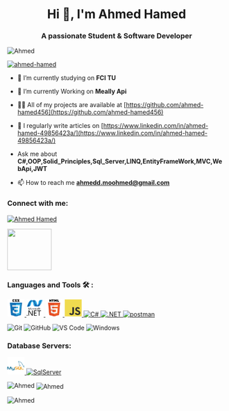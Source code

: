 <h1 align="center">Hi 👋, I'm Ahmed Hamed </h1>
<h3 align="center">A passionate Student & Software Developer</h3>

<p align="left"> <img src="https://komarev.com/ghpvc/?username=ahmed-hamed456&label=Profile%20views&color=0e75b6&style=flat" alt="Ahmed" /> </p>

<p align="left"> <a href="https://github.com/ryo-ma/github-profile-trophy"><img src="https://github-profile-trophy.vercel.app/?username=ahmed-hamed456" alt="ahmed-hamed" /></a> </p>


- 🔭 I’m currently studying on **FCI TU**

- 🌱 I’m currently Working on **Meally Api**

- 👨‍💻 All of my projects are available at [https://github.com/ahmed-hamed456](https://github.com/ahmed-hamed456)

- 📝 I regularly write articles on [https://www.linkedin.com/in/ahmed-hamed-49856423a/](https://www.linkedin.com/in/ahmed-hamed-49856423a/)
- Ask me about **C#,OOP,Solid_Principles,Sql_Server,LINQ,EntityFrameWork,MVC,WebApi,JWT**

- 📫 How to reach me **ahmedd.moohmed@gmail.com**

<h3 align="left">Connect with me:</h3>
<p align="left">
<a href="https://www.linkedin.com/in/ahmed-hamed-49856423a/" target="blank"><img align="center" src="https://raw.githubusercontent.com/rahuldkjain/github-profile-readme-generator/master/src/images/icons/Social/linked-in-alt.svg" alt="Ahmed Hamed" height="30" width="40" /></a>
</p>

<img align="center" src="https://github.com/Govindv7555/Govindv7555/blob/main/49e76e0596857673c5c80c85b84394c1.gif" width= 45% height=95px>

### Languages and Tools 🛠 : 
<p align="left"> <a href="https://www.w3schools.com/css/" target="_blank" rel="noreferrer"> <img src="https://raw.githubusercontent.com/devicons/devicon/master/icons/css3/css3-original-wordmark.svg" alt="css3" width="40" height="40"/> </a> <a href="https://dotnet.microsoft.com/" target="_blank" rel="noreferrer"> <img src="https://raw.githubusercontent.com/devicons/devicon/master/icons/dot-net/dot-net-original-wordmark.svg" alt="dotnet" width="40" height="40"/> </a>  <a href="https://www.w3.org/html/" target="_blank" rel="noreferrer"> <img src="https://raw.githubusercontent.com/devicons/devicon/master/icons/html5/html5-original-wordmark.svg" alt="html5" width="40" height="40"/> </a> <a href="https://developer.mozilla.org/en-US/docs/Web/JavaScript" target="_blank" rel="noreferrer"> <img src="https://raw.githubusercontent.com/devicons/devicon/master/icons/javascript/javascript-original.svg" alt="javascript" width="40" height="40"/> </a>   <a href="https://www.mysql.com/" target="_blank" rel="noreferrer">
<a href="https://learn.microsoft.com/en-us/dotnet/csharp/tour-of-csharp/" target="_blank" rel="noreferrer"> <img src="https://seeklogo.com/images/C/c-sharp-c-logo-02F17714BA-seeklogo.com.png" alt="C#" width="40" height="40"/> </a> <a href="https://dotnet.microsoft.com/en-us/download/dotnet-framework" target="_blank" rel="noreferrer"> <img src="https://upload.wikimedia.org/wikipedia/commons/thumb/e/ee/.NET_Core_Logo.svg/2048px-.NET_Core_Logo.svg.png" alt=".NET" width="40" height="40"/> </a> 
  <a href="https://postman.com" target="_blank" rel="noreferrer"> <img src="https://www.vectorlogo.zone/logos/getpostman/getpostman-icon.svg" alt="postman" width="40" height="40"/> </a>
</p>
</p>

![Git](https://img.shields.io/badge/-Git-%23F05032?style=flat-square&logo=git&logoColor=%23ffffff)
![GitHub](https://img.shields.io/badge/-GitHub-181717?style=flat-square&logo=github)
![VS Code](http://img.shields.io/badge/-VS%20Code-007ACC?style=flat-square&logo=visual-studio-code&logoColor=ffffff)
![Windows](http://img.shields.io/badge/-Windows-0078D6?style=flat-square&logo=windows&logoColor=ffffff)


<h3 align="left">Database Servers:</h3>
<p align="left">
  <a href="https://www.mysql.com/" target="_blank" rel="noreferrer"> <img src="https://raw.githubusercontent.com/devicons/devicon/master/icons/mysql/mysql-original-wordmark.svg" alt="mysql" width="40" height="40"/> </a> <a href="https://www.microsoft.com/en-us/sql-server/" target="_blank" rel="noreferrer"> <img src="https://logowik.com/content/uploads/images/microsoft-sql-server4529.jpg" alt="SqlServer" width="40" height="40"/> </a> 
</p>

<p><img align="left" src="https://github-readme-stats.vercel.app/api/top-langs?username=ahmed-hamed456&show_icons=true&theme=dracula&locale=en&layout=compact" alt="Ahmed" /></p>

<p>&nbsp;<img align="center" src="https://github-readme-stats.vercel.app/api?username=ahmed-hamed456&show_icons=true&locale=en" alt="Ahmed" /></p>

<p><img align="center" src="https://github-readme-streak-stats.herokuapp.com/?user=ahmed-hamed456&" alt="Ahmed" /></p>
